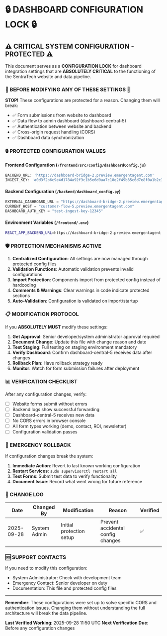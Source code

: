 # 🔒 DASHBOARD CONFIGURATION LOCK 🔒

## ⚠️ CRITICAL SYSTEM CONFIGURATION - PROTECTED ⚠️

This document serves as a **CONFIGURATION LOCK** for dashboard integration settings that are **ABSOLUTELY CRITICAL** to the functioning of the SentraTech website and data pipeline.

### 🚨 BEFORE MODIFYING ANY OF THESE SETTINGS 🚨

**STOP!** These configurations are protected for a reason. Changing them will break:
- ✅ Form submissions from website to dashboard
- ✅ Data flow to admin dashboard (dashboard-central-5)
- ✅ Authentication between website and backend
- ✅ Cross-origin request handling (CORS)
- ✅ Dashboard data synchronization

### 🔒 PROTECTED CONFIGURATION VALUES

#### Frontend Configuration (`/frontend/src/config/dashboardConfig.js`)
```javascript
BACKEND_URL: 'https://dashboard-bridge-2.preview.emergentagent.com'
INGEST_KEY: 'a0d3f2b6c9e4d1784a92f3c1b5e6d0aa7c18e2f49b35c6d7e8f0a1b2c3d4e5f6'
```

#### Backend Configuration (`/backend/dashboard_config.py`)
```python
EXTERNAL_DASHBOARD_URL = "https://dashboard-bridge-2.preview.emergentagent.com"
CURRENT_HOST = "customer-flow-5.preview.emergentagent.com"
DASHBOARD_AUTH_KEY = "test-ingest-key-12345"
```

#### Environment Variables (`/frontend/.env`)
```bash
REACT_APP_BACKEND_URL=https://dashboard-bridge-2.preview.emergentagent.com
```

### 🛡️ PROTECTION MECHANISMS ACTIVE

1. **Centralized Configuration**: All settings are now managed through protected config files
2. **Validation Functions**: Automatic validation prevents invalid configurations
3. **Import Protection**: Components import from protected config instead of hardcoding
4. **Comments & Warnings**: Clear warnings in code indicate protected sections
5. **Auto-Validation**: Configuration is validated on import/startup

### 📋 MODIFICATION PROTOCOL

If you **ABSOLUTELY MUST** modify these settings:

1. **Get Approval**: Senior developer/system administrator approval required
2. **Document Change**: Update this file with change reason and date
3. **Test Staging**: Full testing on staging environment mandatory
4. **Verify Dashboard**: Confirm dashboard-central-5 receives data after changes
5. **Rollback Plan**: Have rollback strategy ready
6. **Monitor**: Watch for form submission failures after deployment

### 📊 VERIFICATION CHECKLIST

After any configuration changes, verify:

- [ ] Website forms submit without errors
- [ ] Backend logs show successful forwarding
- [ ] Dashboard-central-5 receives new data
- [ ] No CORS errors in browser console
- [ ] All form types working (demo, contact, ROI, newsletter)
- [ ] Configuration validation passes

### 🚨 EMERGENCY ROLLBACK

If configuration changes break the system:

1. **Immediate Action**: Revert to last known working configuration
2. **Restart Services**: `sudo supervisorctl restart all`
3. **Test Forms**: Submit test data to verify functionality
4. **Document Issue**: Record what went wrong for future reference

### 📝 CHANGE LOG

| Date | Changed By | Modification | Reason | Verified |
|------|------------|--------------|---------|-----------|
| 2025-09-28 | System Admin | Initial protection setup | Prevent accidental config changes | ✅ |
| | | | | |

### 🆘 SUPPORT CONTACTS

If you need to modify this configuration:
- System Administrator: Check with development team
- Emergency Contact: Senior developer on duty
- Documentation: This file and protected config files

---

**Remember**: These configurations were set up to solve specific CORS and authentication issues. 
Changing them without understanding the full architecture will break the data pipeline.

**Last Verified Working**: 2025-09-28 11:50 UTC
**Next Verification Due**: Before any configuration changes